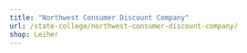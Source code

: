 ```yaml
---
title: "Northwest Consumer Discount Company"
url: /state-college/northwest-consumer-discount-company/
shop: Leiher
---
```

